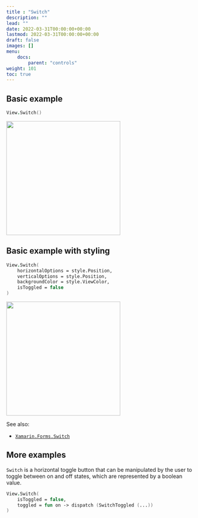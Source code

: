 ```yaml
---
title : "Switch"
description: ""
lead: ""
date: 2022-03-31T00:00:00+00:00
lastmod: 2022-03-31T00:00:00+00:00
draft: false
images: []
menu:
    docs:
        parent: "controls"
weight: 101
toc: true
---
```


## Basic example

```fs
View.Switch()
```

<img src="images/view/Switch-adr-basic.png" width="300">

## Basic example with styling

```fs
View.Switch(
    horizontalOptions = style.Position,
    verticalOptions = style.Position,
    backgroundColor = style.ViewColor,
    isToggled = false
)
```

<img src="images/view/Switch-adr-styled.png" width="300">

See also:

* [`Xamarin.Forms.Switch`](https://docs.microsoft.com/en-us/dotnet/api/Xamarin.Forms.Switch)

## More examples

`Switch` is a horizontal toggle button that can be manipulated by the user to toggle between on and off states, which are represented by a boolean value.

```fs
View.Switch(
    isToggled = false,
    toggled = fun on -> dispatch (SwitchToggled (...))
)
```
